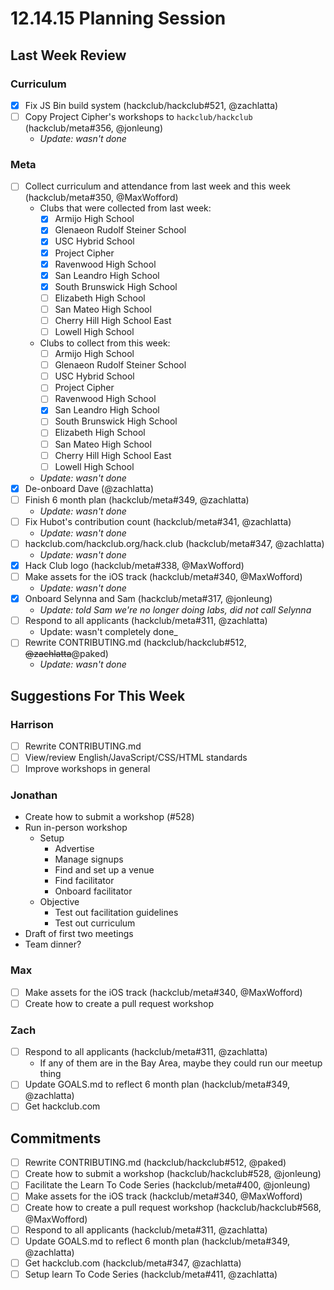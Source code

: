 # 12.14.15 Planning Session

## Last Week Review

### Curriculum

- [x] Fix JS Bin build system (hackclub/hackclub#521, @zachlatta)
- [ ] Copy Project Cipher's workshops to `hackclub/hackclub` (hackclub/meta#356,
  @jonleung)
  - _Update: wasn't done_

### Meta

- [ ] Collect curriculum and attendance from last week and this week
  (hackclub/meta#350, @MaxWofford)
  - Clubs that were collected from last week:
    - [x] Armijo High School
    - [x] Glenaeon Rudolf Steiner School
    - [x] USC Hybrid School
    - [x] Project Cipher
    - [x] Ravenwood High School
    - [x] San Leandro High School
    - [x] South Brunswick High School
    - [ ] Elizabeth High School
    - [ ] San Mateo High School
    - [ ] Cherry Hill High School East
    - [ ] Lowell High School
  - Clubs to collect from this week:
    - [ ] Armijo High School
    - [ ] Glenaeon Rudolf Steiner School
    - [ ] USC Hybrid School
    - [ ] Project Cipher
    - [ ] Ravenwood High School
    - [x] San Leandro High School
    - [ ] South Brunswick High School
    - [ ] Elizabeth High School
    - [ ] San Mateo High School
    - [ ] Cherry Hill High School East
    - [ ] Lowell High School
  - _Update: wasn't done_
- [x] De-onboard Dave (@zachlatta)
- [ ] Finish 6 month plan (hackclub/meta#349, @zachlatta)
  - _Update: wasn't done_
- [ ] Fix Hubot's contribution count (hackclub/meta#341, @zachlatta)
  - _Update: wasn't done_
- [ ] hackclub.com/hackclub.org/hack.club (hackclub/meta#347, @zachlatta)
  - _Update: wasn't done_
- [x] Hack Club logo (hackclub/meta#338, @MaxWofford)
- [ ] Make assets for the iOS track (hackclub/meta#340, @MaxWofford)
  - _Update: wasn't done_
- [x] Onboard Selynna and Sam (hackclub/meta#317, @jonleung)
  - _Update: told Sam we're no longer doing labs, did not call Selynna_
- [ ] Respond to all applicants (hackclub/meta#311, @zachlatta)
  - Update: wasn't completely done_
- [ ] Rewrite CONTRIBUTING.md (hackclub/hackclub#512, ~~@zachlatta~~@paked)
  - _Update: wasn't done_

## Suggestions For This Week

### Harrison

- [ ] Rewrite CONTRIBUTING.md
- [ ] View/review English/JavaScript/CSS/HTML standards
- [ ] Improve workshops in general

### Jonathan

- Create how to submit a workshop (#528)
- Run in-person workshop
  - Setup
    - Advertise
    - Manage signups
    - Find and set up a venue
    - Find facilitator
    - Onboard facilitator
  - Objective
    - Test out facilitation guidelines
    - Test out curriculum
- Draft of first two meetings
- Team dinner?

### Max

- [ ] Make assets for the iOS track (hackclub/meta#340, @MaxWofford)
- [ ] Create how to create a pull request workshop

### Zach

- [ ] Respond to all applicants (hackclub/meta#311, @zachlatta)
  - If any of them are in the Bay Area, maybe they could run our meetup thing
- [ ] Update GOALS.md to reflect 6 month plan (hackclub/meta#349, @zachlatta)
- [ ] Get hackclub.com

## Commitments

- [ ] Rewrite CONTRIBUTING.md (hackclub/hackclub#512, @paked)
- [ ] Create how to submit a workshop (hackclub/hackclub#528, @jonleung)
- [ ] Facilitate the Learn To Code Series (hackclub/meta#400, @jonleung)
- [ ] Make assets for the iOS track (hackclub/meta#340, @MaxWofford)
- [ ] Create how to create a pull request workshop (hackclub/hackclub#568,
  @MaxWofford)
- [ ] Respond to all applicants (hackclub/meta#311, @zachlatta)
- [ ] Update GOALS.md to reflect 6 month plan (hackclub/meta#349, @zachlatta)
- [ ] Get hackclub.com (hackclub/meta#347, @zachlatta)
- [ ] Setup learn To Code Series (hackclub/meta#411, @zachlatta)
